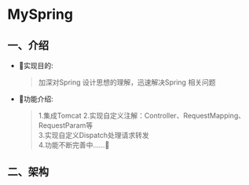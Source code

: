 # MySpring

## 一、介绍
*  🚩实现目的:
    > 加深对Spring 设计思想的理解，迅速解决Spring 相关问题
    
*  🚩功能介绍:
    > 1.集成Tomcat
    > 2.实现自定义注解：Controller、RequestMapping、RequestParam等    
    > 3.实现自定义Dispatch处理请求转发    
    > 4.功能不断完善中......🚧
    
## 二、架构

